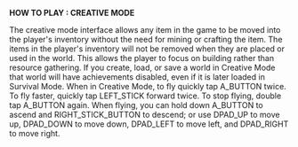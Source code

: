 **HOW TO PLAY : CREATIVE MODE**

The creative mode interface allows any item in the game to be moved into the player's inventory without the need for mining or crafting the item.
The items in the player's inventory will not be removed when they are placed or used in the world. This allows the player to focus on building rather than resource gathering.
If you create, load, or save a world in Creative Mode that world will have achievements disabled, even if it is later loaded in Survival Mode.
When in Creative Mode, to fly quickly tap A_BUTTON twice. To fly faster, quickly tap LEFT_STICK forward twice. To stop flying, double tap A_BUTTON again.
When flying, you can hold down A_BUTTON to ascend and RIGHT_STICK_BUTTON to descend; or use DPAD_UP to move up, DPAD_DOWN to move down, DPAD_LEFT to move left, and DPAD_RIGHT to move right.